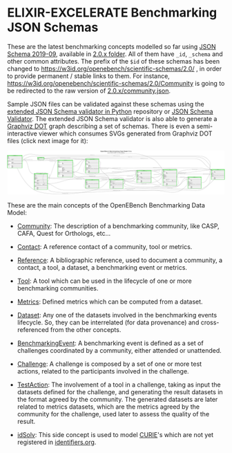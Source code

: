 # ELIXIR-EXCELERATE Benchmarking JSON Schemas

These are the latest benchmarking concepts modelled so far using [JSON Schema 2019-09](https://json-schema.org/draft/2019-09/json-schema-core.html), available in [2.0.x folder](2.0.x). All of them have `_id`, `_schema` and other common attributes. The prefix of the `$id` of these schemas has been changed to https://w3id.org/openebench/scientific-schemas/2.0/ , in order to provide permanent / stable links to them. For instance, https://w3id.org/openebench/scientific-schemas/2.0/Community is going to be redirected to the raw version of [2.0.x/community.json](2.0.x/community.json).

Sample JSON files can be validated against these schemas using the [extended JSON Schema validator in Python](https://pypi.org/project/extended-json-schema-validator/) repository or [JSON Schema Validator](http://www.jsonschemavalidator.net/). The extended JSON Schema validator is also able to generate a [Graphviz DOT](https://graphviz.org/doc/info/lang.html) graph describing a set of schemas. There is even a semi-interactive viewer which consumes SVGs generated from Graphviz DOT files (click next image for it):

[![Benchmarking JSON Schema 2.0.x](openebench-bdm-2.0.x.dot.png "Benchmarking JSON Schema 2.0.x")](https://inab.github.io/responsive.graphviz.svg/openebench-bdm-2.0.x.html)

These are the main concepts of the OpenEBench Benchmarking Data Model:

* [Community](2.0.x/community.json): The description of a benchmarking community, like CASP, CAFA, Quest for Orthologs, etc...

* [Contact](2.0.x/contact.json): A reference contact of a community, tool or metrics.

* [Reference](2.0.x/reference.json): A bibliographic reference, used to document a community, a contact, a tool, a dataset, a benchmarking event or metrics.

* [Tool](2.0.x/tool.json): A tool which can be used in the lifecycle of one or more benchmarking communities.

* [Metrics](2.0.x/metrics.json): Defined metrics which can be computed from a dataset.

* [Dataset](2.0.x/dataset.json): Any one of the datasets involved in the benchmarking events lifecycle. So, they can be interrelated (for data provenance) and cross-referenced from the other concepts.

* [BenchmarkingEvent](2.0.x/benchmarkingEvent.json): A benchmarking event is defined as a set of challenges coordinated by a community, either attended or unattended.

* [Challenge](2.0.x/challenge.json): A challenge is composed by a set of one or more test actions, related to the participants involved in the challenge.

* [TestAction](2.0.x/testAction.json): The involvement of a tool in a challenge, taking as input the datasets defined for the challenge, and generating the result datasets in the format agreed by the community. The generated datasets are later related to metrics datasets, which are the metrics agreed by the community for the challenge, used later to assess the quality of the result.

* [idSolv](2.0.x/idsolv.json): This side concept is used to model [CURIE](https://en.wikipedia.org/wiki/CURIE)'s which are not yet registered in [identifiers.org](https://identifiers.org).

